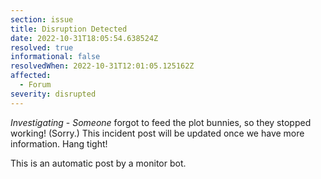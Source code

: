 ```yaml
---
section: issue
title: Disruption Detected
date: 2022-10-31T18:05:54.638524Z
resolved: true
informational: false
resolvedWhen: 2022-10-31T12:01:05.125162Z
affected:
  - Forum
severity: disrupted
---
```

*Investigating* - _Someone_ forgot to feed the plot bunnies, so they stopped working! (Sorry.) This incident post will be updated once we have more information. Hang tight!

This is an automatic post by a monitor bot.
        